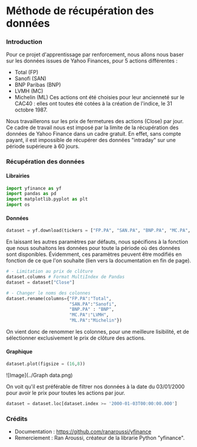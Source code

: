 # Méthode de récupération des données
### Introduction
Pour ce projet d'apprentissage par renforcement, nous allons nous baser sur les données issues de Yahoo Finances, pour 5 actions différentes :
- Total (FP)
- Sanofi (SAN)
- BNP Paribas (BNP)
- LVMH (MC)
- Michelin (ML)
Ces actions ont été choisies pour leur ancienneté sur le CAC40 : elles ont toutes été cotées à la création de l'indice, le 31 octobre 1987.

Nous travaillerons sur les prix de fermetures des actions (Close) par jour.
Ce cadre de travail nous est imposé par la limite de la récupération des données de Yahoo Finance dans un cadre gratuit. En effet, sans compte payant, il est impossible de récupérer des données "intraday" sur une période supérieure à 60 jours.

### Récupération des données
#### Librairies
```python
import yfinance as yf
import pandas as pd
import matplotlib.pyplot as plt
import os
```

#### Données
```python
dataset = yf.download(tickers = ["FP.PA", "SAN.PA", "BNP.PA", "MC.PA", "ML.PA")
```
En laissant les autres paramètres par défauts, nous spécifions à la fonction que nous souhaitons les données pour toute la période où des données sont disponibles. 
Évidemment, ces paramètres peuvent être modifiés en fonction de ce que l'on souhaite (lien vers la documentation en fin de page).

```python
# - Limitation au prix de clôture
dataset.columns # Format MultiIndex de Pandas
dataset = dataset["Close"]
```

```python
# - Changer le noms des colonnes
dataset.rename(columns={"FP.PA":"Total", 
                        "SAN.PA":"Sanofi",
                        "BNP.PA" : "BNP", 
                        "MC.PA":"LVMH", 
                        "ML.PA":"Michelin"})
```

On vient donc de renommer les colonnes, pour une meilleure lisibilité, et de sélectionner exclusivement le prix de clôture des actions.

#### Graphique
```python
dataset.plot(figsize = (16,8))
```
![Image](../Graph data.png)

On voit qu'il est préférable de filtrer nos données à la date du 03/01/2000 pour avoir le prix pour toutes les actions par jour. 

```python
dataset = dataset.loc[dataset.index >= '2000-01-03T00:00:00.000']
```

### Crédits
- Documentation : https://github.com/ranaroussi/yfinance
- Remerciement : Ran Aroussi, créateur de la librarie Python "yfinance".
